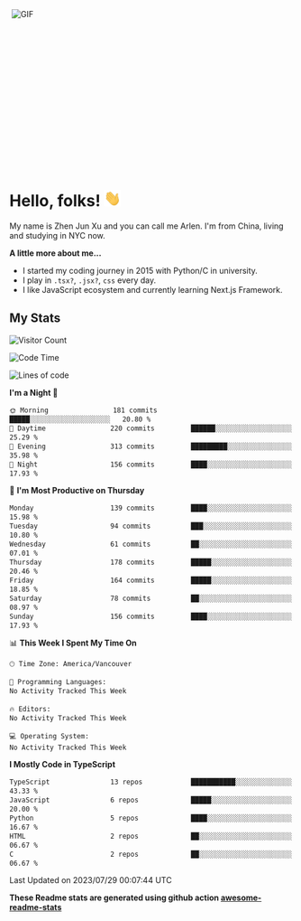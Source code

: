 <img align="right" alt="GIF" src="https://media.giphy.com/media/xUA7bdpLxQhsSQdyog/giphy.gif" width="500" height="320" />

# Hello, folks! <img src="https://raw.githubusercontent.com/arlenxuzj/arlenxuzj/master/assets/wave.gif" width="30px">

My name is Zhen Jun Xu and you can call me Arlen. I'm from China, living and studying in NYC now.

**A little more about me...**

 - I started my coding journey in 2015 with Python/C in university.
 - I play in `.tsx?`, `.jsx?`, `css` every day.
 - I like JavaScript ecosystem and currently learning Next.js Framework.

## My Stats

![Visitor Count](https://komarev.com/ghpvc/?username=arlenxuzj&color=blue&label=Profile+Views)

<!--START_SECTION:waka-->
![Code Time](http://img.shields.io/badge/Code%20Time-3%2C340%20hrs%2022%20mins-blue)

![Lines of code](https://img.shields.io/badge/From%20Hello%20World%20I%27ve%20Written-1.3%20million%20lines%20of%20code-blue)

**I'm a Night 🦉** 

```text
🌞 Morning                181 commits         █████░░░░░░░░░░░░░░░░░░░░   20.80 % 
🌆 Daytime                220 commits         ██████░░░░░░░░░░░░░░░░░░░   25.29 % 
🌃 Evening                313 commits         █████████░░░░░░░░░░░░░░░░   35.98 % 
🌙 Night                  156 commits         ████░░░░░░░░░░░░░░░░░░░░░   17.93 % 
```
📅 **I'm Most Productive on Thursday** 

```text
Monday                   139 commits         ████░░░░░░░░░░░░░░░░░░░░░   15.98 % 
Tuesday                  94 commits          ███░░░░░░░░░░░░░░░░░░░░░░   10.80 % 
Wednesday                61 commits          ██░░░░░░░░░░░░░░░░░░░░░░░   07.01 % 
Thursday                 178 commits         █████░░░░░░░░░░░░░░░░░░░░   20.46 % 
Friday                   164 commits         █████░░░░░░░░░░░░░░░░░░░░   18.85 % 
Saturday                 78 commits          ██░░░░░░░░░░░░░░░░░░░░░░░   08.97 % 
Sunday                   156 commits         ████░░░░░░░░░░░░░░░░░░░░░   17.93 % 
```


📊 **This Week I Spent My Time On** 

```text
🕑︎ Time Zone: America/Vancouver

💬 Programming Languages: 
No Activity Tracked This Week

🔥 Editors: 
No Activity Tracked This Week

💻 Operating System: 
No Activity Tracked This Week
```

**I Mostly Code in TypeScript** 

```text
TypeScript               13 repos            ███████████░░░░░░░░░░░░░░   43.33 % 
JavaScript               6 repos             █████░░░░░░░░░░░░░░░░░░░░   20.00 % 
Python                   5 repos             ████░░░░░░░░░░░░░░░░░░░░░   16.67 % 
HTML                     2 repos             ██░░░░░░░░░░░░░░░░░░░░░░░   06.67 % 
C                        2 repos             ██░░░░░░░░░░░░░░░░░░░░░░░   06.67 % 
```




 Last Updated on 2023/07/29 00:07:44 UTC
<!--END_SECTION:waka-->

**These Readme stats are generated using github action [awesome-readme-stats](https://github.com/anmol098/waka-readme-stats)**

